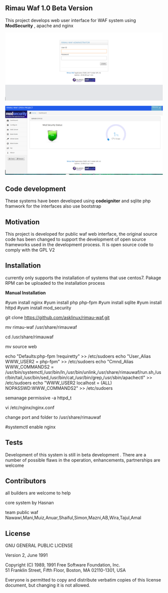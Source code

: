 ## Rimau Waf 1.0 Beta Version 

This project develops web user interface for WAF system using **ModSecurity** , apache and nginx 

![Screenshot](docs/img/login.png)

![Screenshot](docs/img/panel.png)

## Code development
These systems have been developed using **codeigniter** and sqlite php framwork for the interfaces also use bootstrap
## Motivation

This project is developed for public waf web interface, the original source code has been changed to support the development of open source frameworks used in the development process. It is open source code to comply with the GPL V2

## Installation

currently only supports the installation of systems that use centos7. Pakage RPM can be uploaded to the installation process

**Manual Installation**

#yum install nginx
#yum install php php-fpm
#yum install sqlite
#yum install httpd
#yum install mod_security

git clone https://github.com/asklinux/rimau-waf.git

mv rimau-waf /usr/share/rimauwaf

cd /usr/share/rimauwaf

mv source web

echo "Defaults:php-fpm !requiretty" >> /etc/sudoers
echo "User_Alias WWW_USER2 = php-fpm" >> /etc/sudoers
echo "Cmnd_Alias WWW_COMMANDS2 = /usr/bin/systemctl,/usr/bin/ln,/usr/bin/unlink,/usr/share/rimauwaf/run.sh,/usr/bin/tail,/usr/bin/sed,/usr/bin/cat,/usr/bin/grep,/usr/sbin/apachectl" >> /etc/sudoers
echo "WWW_USER2 localhost = (ALL) NOPASSWD:WWW_COMMANDS2" >> /etc/sudoers

semanage permissive -a httpd_t

vi /etc/nginx/nginx.conf

change port and folder to /usr/share/rimauwaf


#systemctl enable nginx

## Tests

Development of this system is still in beta development . There are a number of possible flaws in the operation, enhancements, partnerships are welcome

## Contributors

all builders are welcome to help 

core system by Hasnan

team public waf
Nawawi,Mani,Muiz,Anuar,Shaiful,Simon,Mazni,AB,Wira,Tajul,Amal 


## License

GNU GENERAL PUBLIC LICENSE

Version 2, June 1991

Copyright (C) 1989, 1991 Free Software Foundation, Inc.  
51 Franklin Street, Fifth Floor, Boston, MA  02110-1301, USA

Everyone is permitted to copy and distribute verbatim copies
of this license document, but changing it is not allowed.
